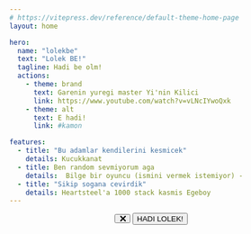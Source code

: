 ```yaml
---
# https://vitepress.dev/reference/default-theme-home-page
layout: home

hero:
  name: "lolekbe"
  text: "Lolek BE!"
  tagline: Hadi be olm!
  actions:
    - theme: brand
      text: Garenin yuregi master Yi'nin Kilici
      link: https://www.youtube.com/watch?v=vLNcIYwoQxk
    - theme: alt
      text: E hadi!
      link: #kamon

features:
  - title: "Bu adamlar kendilerini kesmicek"
    details: Kucukkanat
  - title: Ben random sevmiyorum aga
    details:  Bilge bir oyuncu (ismini vermek istemiyor) - 
  - title: "Sikip sogana cevirdik"
    details: Heartsteel'a 1000 stack kasmis Egeboy
---
```


<div style="text-align:center">
<div class="arrow-button">
    <button class="circle" style="padding-left:8px">
      <svg viewBox="0 0 35.5 35.5" width="10" height="10">
        <path class="cls-1" fill="currentColor" d="M23.41,17.75,34.33,6.83a4,4,0,1,0-5.66-5.66L17.75,12.09,6.83,1.17A4,4,0,0,0,1.17,6.83L12.09,17.75,1.17,28.67a4,4,0,0,0,5.66,5.66L17.75,23.41,28.67,34.33a4,4,0,0,0,5.66-5.66Z"/>
      </svg>
    </button>
    <button onclick="alert('Ac lolu bana whatsapptan yaz o zaman')" class="main">HADI LOLEK!</button>
  </div>
  </div>

